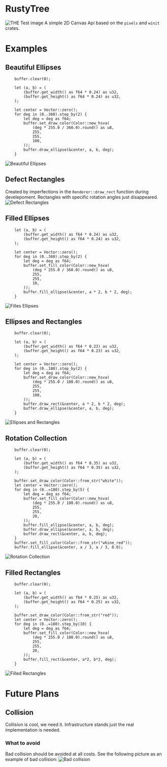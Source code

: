 # RustyTree
![THE Test image](examples/Test.png)
A simple 2D Canvas Api based on the `pixels` and `winit` crates.

# Examples

## Beautiful Ellipses
```
    buffer.clear(0);

    let (a, b) = (
        (buffer.get_width() as f64 * 0.24) as u32,
        (buffer.get_height() as f64 * 0.24) as u32,
    );

    let center = Vector::zero();
    for deg in (0..360).step_by(2) {
        let deg = deg as f64;
        buffer.set_draw_color(Color::new_hsva(
            (deg * 255.0 / 360.0).round() as u8,
            255,
            255,
            100,
        ));
        buffer.draw_ellipse(&center, a, b, deg);
    }
```
![Beautiful Ellipses](examples/RotatedEllipses.png)

## Defect Rectangles
Created by imperfections in the `Renderer::draw_rect` function during develepoment. Rectangles with specific rotation angles just disappeared.
![Defect Rectangles](examples/DefectRectangles.png)

## Filled Ellipses
```
    let (a, b) = (
        (buffer.get_width() as f64 * 0.24) as u32,
        (buffer.get_height() as f64 * 0.24) as u32,
    );

    let center = Vector::zero();
    for deg in (0..360).step_by(2) {
        let deg = deg as f64;
        buffer.set_fill_color(Color::new_hsva(
            (deg * 255.0 / 360.0).round() as u8,
            255,
            255,
            10,
        ));
        buffer.fill_ellipse(&center, a * 2, b * 2, deg);
    }
```
![Filles Ellipses](examples/FilledEllipses.png)

## Ellipses and Rectangles
```
    buffer.clear(0);

    let (a, b) = (
        (buffer.get_width() as f64 * 0.23) as u32,
        (buffer.get_height() as f64 * 0.23) as u32,
    );

    let center = Vector::zero();
    for deg in (0..180).step_by(2) {
        let deg = deg as f64;
        buffer.set_draw_color(Color::new_hsva(
            (deg * 255.0 / 180.0).round() as u8,
            255,
            255,
            100,
        ));
        buffer.draw_rect(&center, a * 2, b * 2, deg);
        buffer.draw_ellipse(&center, a, b, deg);
    }
```
![Ellipses and Rectangles](examples/RectsAndEllipses.png)

## Rotation Collection
```
    buffer.clear(0);

    let (a, b) = (
        (buffer.get_width() as f64 * 0.35) as u32,
        (buffer.get_height() as f64 * 0.35) as u32,
    );

    buffer.set_draw_color(Color::from_str("white"));
    let center = Vector::zero();
    for deg in (0..=180).step_by(5) {
        let deg = deg as f64;
        buffer.set_fill_color(Color::new_hsva(
            (deg * 255.0 / 180.0).round() as u8,
            255,
            255,
            20,
        ));
        buffer.fill_ellipse(&center, a, b, deg);
        buffer.draw_ellipse(&center, a, b, deg);
        buffer.draw_rect(&center, a, b, deg);
    }
    buffer.set_fill_color(Color::from_str("whine_red"));
    buffer.fill_ellipse(&center, a / 3, a / 3, 0.0);
```
![Rotation Collection](examples/FruitsOfMyLabour.png)

## Filled Rectangles
```
    buffer.clear(0);

    let (a, b) = (
        (buffer.get_width() as f64 * 0.25) as u32,
        (buffer.get_height() as f64 * 0.25) as u32,
    );

    buffer.set_draw_color(Color::from_str("red"));
    let center = Vector::zero();
    for deg in (0..=180).step_by(10) {
        let deg = deg as f64;
        buffer.set_fill_color(Color::new_hsva(
            (deg * 255.0 / 180.0).round() as u8,
            255,
            255,
            20,
        ));
        buffer.fill_rect(&center, a*2, b*2, deg);
    }
```
![Filled Rectangles](examples/FilledRectangles.png)

# Future Plans

## Collision

Collision is cool, we need it. Infrastructure stands just the real implementation is needed.

### What to avoid
Bad collision should be avoided at all costs. See the following picture as an example of bad collision:
![Bad collision](examples/BadCollision.png)
